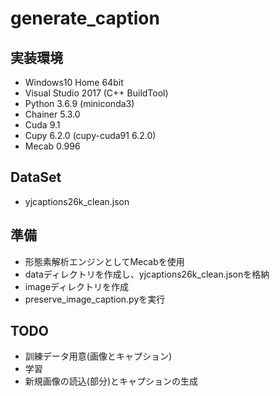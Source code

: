 # generate_caption

## 実装環境
- Windows10 Home 64bit
- Visual Studio 2017 (C++ BuildTool)
- Python 3.6.9 (miniconda3)
- Chainer 5.3.0
- Cuda 9.1
- Cupy 6.2.0 (cupy-cuda91 6.2.0)
- Mecab 0.996

## DataSet
- yjcaptions26k_clean.json

## 準備
- 形態素解析エンジンとしてMecabを使用
- dataディレクトリを作成し、yjcaptions26k_clean.jsonを格納
- imageディレクトリを作成
- preserve_image_caption.pyを実行

## TODO
- 訓練データ用意(画像とキャプション)
- 学習
- 新規画像の読込(部分)とキャプションの生成
